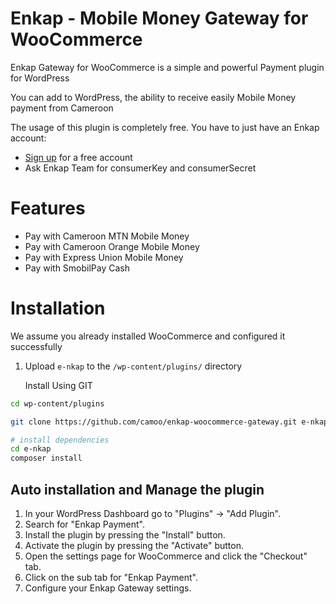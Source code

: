 # Enkap - Mobile Money Gateway for WooCommerce
Enkap Gateway for WooCommerce is a simple and powerful Payment plugin for WordPress

You can add to WordPress, the ability to receive easily Mobile Money payment from Cameroon


The usage of this plugin is completely free. You have to just have an Enkap account:
* [Sign up](https://enkap.cm/) for a free account
* Ask Enkap Team for consumerKey and consumerSecret


# Features

* Pay with Cameroon MTN Mobile Money
* Pay with Cameroon Orange Mobile Money
* Pay with Express Union Mobile Money
* Pay with SmobilPay Cash

# Installation
We assume you already installed WooCommerce and configured it successfully

1. Upload `e-nkap` to the `/wp-content/plugins/` directory

   Install Using GIT
```sh
cd wp-content/plugins

git clone https://github.com/camoo/enkap-woocommerce-gateway.git e-nkap

# install dependencies
cd e-nkap
composer install
```

## Auto installation and Manage the plugin
1. In your WordPress Dashboard go to \"Plugins\" -> \"Add Plugin\".
2. Search for \"Enkap Payment\".
3. Install the plugin by pressing the \"Install\" button.
4. Activate the plugin by pressing the \"Activate\" button.
5. Open the settings page for WooCommerce and click the \"Checkout\" tab.
6. Click on the sub tab for \"Enkap Payment\".
7. Configure your Enkap Gateway settings.
